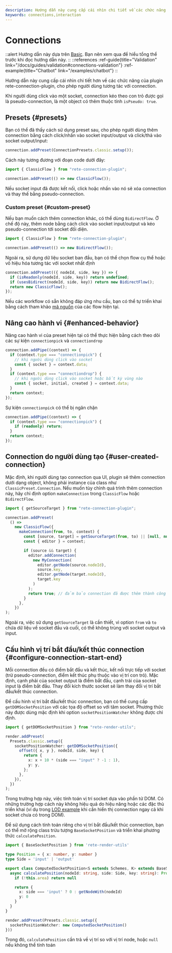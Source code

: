 ```yaml
---
description: Hướng dẫn này cung cấp cái nhìn chi tiết về các chức năng của rete-connection-plugin, cho phép người dùng tương tác với connection trong ứng dụng web của bạn
keywords: connections,interaction
---
```


# Connections

::alert
Hướng dẫn này dựa trên [Basic](/docs/guides/basic). Bạn nên xem qua để hiểu tổng thể trước khi đọc hướng dẫn này.
::
::references
:ref-guide{title="Validation" link="/docs/guides/validation#connections-validation"}
:ref-example{title="Chatbot" link="/examples/chatbot"}
::

Hướng dẫn này cung cấp cái nhìn chi tiết hơn về các chức năng của plugin rete-connection-plugin, cho phép người dùng tương tác với connection.

Khi người dùng click vào một socket, connection kéo theo con trỏ được gọi là pseudo-connection, là một object có thêm thuộc tính `isPseudo: true`.

## Presets {#presets}

Bạn có thể đã thấy cách sử dụng preset sau, cho phép người dùng thêm connection bằng cách click/nhấn vào socket input/output và click/thả vào socket output/input:

```ts
connection.addPreset(ConnectionPresets.classic.setup());
```

Cách này tương đương với đoạn code dưới đây:

```ts
import { ClassicFlow } from "rete-connection-plugin";

connection.addPreset(() => new ClassicFlow());
```

Nếu socket input đã được kết nối, click hoặc nhấn vào nó sẽ xóa connection và thay thế bằng pseudo-connection.

### Custom preset {#custom-preset}

Nếu bạn muốn cách thêm connection khác, có thể dùng `BidirectFlow`. Ở chế độ này, thêm node bằng cách click vào socket input/output và kéo pseudo-connection tới socket đối diện.

```ts
import { ClassicFlow } from "rete-connection-plugin";

connection.addPreset(() => new BidirectFlow());
```

Ngoài ra, sử dụng dữ liệu socket ban đầu, bạn có thể chọn flow cụ thể hoặc vô hiệu hóa tương tác với socket nhất định

```ts
connection.addPreset(({ nodeId, side, key }) => {
  if (isReadonly(nodeId, side, key)) return undefined;
  if (usesBidirect(nodeId, side, key)) return new BidirectFlow();
  return new ClassicFlow();
});
```

Nếu các workflow có sẵn không đáp ứng nhu cầu, bạn có thể tự triển khai bằng cách tham khảo [mã nguồn](https://github.com/retejs/connection-plugin/blob/next/src/flow/builtin/bidirect.ts) của các flow hiện tại.

## Nâng cao hành vi {#enhanced-behavior}

Nâng cao hành vi của preset hiện tại có thể thực hiện bằng cách theo dõi các sự kiện `connectionpick` và `connectiondrop`

```ts
connection.addPipe((context) => {
  if (context.type === "connectionpick") {
    // khi người dùng click vào socket
    const { socket } = context.data;
  }
  if (context.type === "connectiondrop") {
    // khi người dùng click vào socket hoặc bất kỳ vùng nào
    const { socket, initial, created } = context.data;
  }
  return context;
});
```

Sự kiện `connectionpick` có thể bị ngăn chặn

```ts
connection.addPipe((context) => {
  if (context.type === "connectionpick") {
    if (readonly) return;
  }
  return context;
});
```

## Connection do người dùng tạo {#user-created-connection}

Mặc định, khi người dùng tạo connection qua UI, plugin sẽ thêm connection dưới dạng object, không phải instance của class như `ClassicPreset.Connection`. Nếu muốn tùy chỉnh quá trình thêm connection này, hãy chỉ định option `makeConnection` trong `ClassicFlow` hoặc `BidirectFlow`.

```ts
import { getSourceTarget } from "rete-connection-plugin";

connection.addPreset(
  () =>
    new ClassicFlow({
      makeConnection(from, to, context) {
        const [source, target] = getSourceTarget(from, to) || [null, null];
        const { editor } = context;

        if (source && target) {
          editor.addConnection(
            new MyConnection(
              editor.getNode(source.nodeId),
              source.key,
              editor.getNode(target.nodeId),
              target.key
            )
          );
          return true; // đảm bảo connection đã được thêm thành công
        }
      },
    })
);
```

Ngoài ra, việc sử dụng `getSourceTarget` là cần thiết, vì option `from` và `to` chứa dữ liệu về socket đầu và cuối, có thể không trùng với socket output và input.

## Cấu hình vị trí bắt đầu/kết thúc connection {#configure-connection-start-end}

Mỗi connection đều có điểm bắt đầu và kết thúc, kết nối trực tiếp với socket (trừ pseudo-connection, điểm kết thúc phụ thuộc vào vị trí con trỏ). Mặc định, cạnh phải của socket output là điểm bắt đầu, cạnh trái của socket input là điểm bắt đầu. Thay đổi kích thước socket sẽ làm thay đổi vị trí bắt đầu/kết thúc connection.

Để cấu hình vị trí bắt đầu/kết thúc connection, bạn có thể cung cấp `getDOMSocketPosition` với các tọa độ offset so với tâm socket. Phương thức này được dùng mặc định khi option `socketPositionWatcher` không được chỉ định.

```ts
import { getDOMSocketPosition } from "rete-render-utils";

render.addPreset(
  Presets.classic.setup({
    socketPositionWatcher: getDOMSocketPosition({
      offset({ x, y }, nodeId, side, key) {
        return {
          x: x + 10 * (side === "input" ? -1 : 1),
          y: y,
        };
      },
    }),
  })
);
```

Trong trường hợp này, việc tính toán vị trí socket dựa vào phần tử DOM. Có những trường hợp cách này không hiệu quả do hiệu năng hoặc các đặc thù triển khai (ví dụ trong [LOD example](/examples/lod) khi cần hiển thị connection ngay cả khi socket chưa có trong DOM).

Để sử dụng cách tính toán riêng cho vị trí bắt đầu/kết thúc connection, bạn có thể mở rộng class trừu tượng `BaseSocketPosition` và triển khai phương thức `calculatePosition`.

```ts
import { BaseSocketPosition } from 'rete-render-utils'

type Position = { x: number, y: number }
type Side = 'input' | 'output'

export class ComputedSocketPosition<S extends Schemes, K> extends BaseSocketPosition<S, K> {
  async calculatePosition(nodeId: string, side: Side, key: string): Promise<Position | null> {
    if (!this.area) return null

    return {
      x: side === 'input' ? 0 : getNodeWith(nodeId)
      y: 0
    }
  }
}

render.addPreset(Presets.classic.setup({
  socketPositionWatcher: new ComputedSocketPosition()
}))
```

Trong đó, `calculatePosition` cần trả về vị trí so với vị trí node, hoặc `null` nếu không thể tính toán
